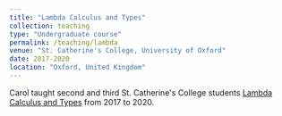 ```yaml
---
title: "Lambda Calculus and Types"
collection: teaching
type: "Undergraduate course"
permalink: /teaching/lambda
venue: "St. Catherine's College, University of Oxford"
date: 2017-2020
location: "Oxford, United Kingdom"
---
```


Carol taught second and third St. Catherine's College students
[Lambda Calculus and Types](https://www.cs.ox.ac.uk/teaching/courses/2019-2020/lambda/)
from 2017 to 2020.